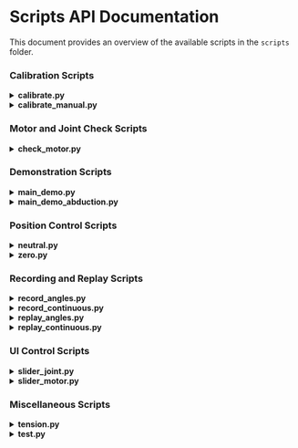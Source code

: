 # Scripts API Documentation

This document provides an overview of the available scripts in the `scripts` folder.

### Calibration Scripts

<details>
<summary><strong>calibrate.py</strong></summary>

Calibrates the ORCA Hand. This script reads the calibration sequence from the hand\\\'s configuration and applies it.

<br><strong>Args:</strong><br>
<ul>
    <li><strong>model_path</strong> (<strong>str</strong>, optional): Path to the orcahand model folder (e.g., `/path/to/orcahand_v1_right`). If not provided, the script will use the default model path.</li>
</ul>

<strong>Example:</strong>
```bash
python scripts/calibrate.py /path/to/orcahand_v1_right
```
</details>

<details>
<summary><strong>calibrate_manual.py</strong></summary>

Manually calibrates the ORCA Hand. This script guides the user through a manual calibration process.

<br><strong>Args:</strong><br>
<ul>
    <li><strong>model_path</strong> (<strong>str</strong>, optional): Path to the orcahand model folder (e.g., `/path/to/orcahand_v1_right`). If not provided, the script will use the default model path.</li>
</ul>

<strong>Example:</strong>
```bash
python scripts/calibrate_manual.py /path/to/orcahand_v1_right
```
</details>

### Motor and Joint Check Scripts

<details>
<summary><strong>check_motor.py</strong></summary>

Checks a specific motor by setting its operating mode and enabling torque. It then incrementally changes the motor\\\'s target position and prints the current and target positions. This script is useful for testing individual motor functionality.

<br><strong>Args:</strong><br>
<ul>
    <li><strong>--port</strong> (<strong>str</strong>, optional): The serial port for the Dynamixel client (default: "/dev/tty.usbserial-FT9MISJT").</li><br>
    <li><strong>--baudrate</strong> (<strong>int</strong>, optional): The baud rate for the Dynamixel client (default: 3000000).</li><br>
    <li><strong>--motor_id</strong> (<strong>int</strong>, optional): The ID of the motor to check (default: 2).</li><br>
    <li><strong>--wrist</strong> (<strong>action</strong>, optional): If set, configures the motor for wrist operation (position control mode 3). Recommended for motor IDs 0 or 17.</li><br>
    <li><strong>--reverse</strong> (<strong>action</strong>, optional): If set, incrementally decreases the motor position; otherwise, increases it.</li>
</ul>

<strong>Example:</strong>
```bash
python scripts/check_motor.py --motor_id 5 --port /dev/ttyUSB0
```
</details>

### Demonstration Scripts

<details>
<summary><strong>main_demo.py</strong></summary>

Runs a demonstration of the ORCA Hand, making the fingers perform a wave-like motion. It initializes the hand, defines joint ranges, and then continuously updates joint positions to create the animation.

<br><strong>Args:</strong><br>
<ul>
    <li><strong>model_path</strong> (<strong>str</strong>, optional): Path to the orcahand model folder (e.g., `/path/to/orcahand_v1_right`). If not provided, the script will use the default model path.</li>
</ul>

<strong>Example:</strong>
```bash
python scripts/main_demo.py
```
</details>

<details>
<summary><strong>main_demo_abduction.py</strong></summary>

Runs a demonstration of the ORCA Hand, similar to `main_demo.py`, but with a focus on abduction movements. It initializes the hand, defines joint ranges, and then continuously updates joint positions.

<br><strong>Args:</strong><br>
<ul>
    <li><strong>model_path</strong> (<strong>str</strong>, optional): Path to the orcahand model folder (e.g., `/path/to/orcahand_v1_right`). If not provided, the script will use the default model path.</li>
</ul>

<strong>Example:</strong>
```bash
python scripts/main_demo_abduction.py
```
</details>

### Position Control Scripts

<details>
<summary><strong>neutral.py</strong></summary>

Moves the ORCA Hand to its neutral (home) position. It connects to the hand, enables torque, sets the neutral position, and then disables torque and disconnects.

<br><strong>Args:</strong><br>
<ul>
    <li><strong>model_path</strong> (<strong>str</strong>, optional): Path to the orcahand model folder (e.g., `/path/to/orcahand_v1_right`). If not provided, the script will use the default model path.</li>
</ul>

<strong>Example:</strong>
```bash
python scripts/neutral.py /path/to/orcahand_v1_right
```
</details>

<details>
<summary><strong>zero.py</strong></summary>

Moves all joints of the ORCA Hand to the zero position. It connects to the hand, enables torque, sets all joint positions to 0, waits for stabilization, then disables torque and disconnects.

<br><strong>Args:</strong><br>
<ul>
    <li><strong>model_path</strong> (<strong>str</strong>, optional): Path to the orcahand model folder (e.g., `/path/to/orcahand_v1_right`). If not provided, the script will use the default model path.</li>
</ul>

<strong>Example:</strong>
```bash
python scripts/zero.py /path/to/orcahand_v1_right
```
</details>

### Recording and Replay Scripts

<details>
<summary><strong>record_angles.py</strong></summary>

Records a sequence of joint angle waypoints for the ORCA Hand. The user is prompted to press Enter to capture each waypoint. The recorded sequence is saved to a YAML file in the `replay_sequences` directory (or a custom directory).

<br><strong>Args:</strong><br>
<ul>
    <li><strong>model_path</strong> (<strong>str</strong>, optional): Path to the orcahand model folder (e.g., `/path/to/orcahand_v1_left`). If not provided, the script uses the default model path.</li><br>
    <li><strong>--output_dir</strong> (<strong>str</strong>, optional): Directory to save the replay sequence. Defaults to `replay_sequences/` at the project root.</li>
</ul>

<strong>Example:</strong>
```bash
python scripts/record_angles.py /path/to/orcahand_v1_left --output_dir my_recordings
# Then enter a filename prefix when prompted.
```
</details>

<details>
<summary><strong>record_continuous.py</strong></summary>

Continuously records joint angles from the ORCA Hand at a specified frequency and for an optional duration. The data is saved to a YAML file in the `replay_sequences` directory (or a custom directory).

<br><strong>Args:</strong><br>
<ul>
    <li><strong>model_path</strong> (<strong>str</strong>, optional): Path to the orcahand model folder (e.g., `/path/to/orcahand_v1_left`). If not provided, uses the default model path.</li><br>
    <li><strong>--frequency</strong> (<strong>float</strong>, optional): Sampling frequency in Hz (default: 50.0).</li><br>
    <li><strong>--duration</strong> (<strong>float</strong>, optional): Recording duration in seconds. Records indefinitely if not set.</li><br>
    <li><strong>--output_dir</strong> (<strong>str</strong>, optional): Directory to save the output file. Defaults to `replay_sequences/` at the project root.</li>
</ul>

<strong>Example:</strong>
```bash
python scripts/record_continuous.py /path/to/orcahand_v1_right --frequency 100 --duration 10 --output_dir ./custom_replays
# Then enter a filename prefix when prompted.
```
</details>

<details>
<summary><strong>replay_angles.py</strong></summary>

Replays a recorded sequence of hand movements (waypoints) from a YAML file. It interpolates between waypoints for smooth motion and loops the sequence indefinitely.

<br><strong>Args:</strong><br>
<ul>
    <li><strong>model_path</strong> (<strong>str</strong>, optional): Path to the orcahand model folder (e.g., `/path/to/orcahand_v1`). If not provided, uses the default model path.</li><br>
    <li><strong>--step_time</strong> (<strong>float</strong>, optional): Timestep for interpolation (default: 0.02 seconds).</li><br>
    <li><strong>--replay_file</strong> (<strong>str</strong>, required): Path to the replay file. Can be an absolute/relative path, or a plain filename (searched in `project_root/replay_sequences/`).</li>
</ul>

<strong>Example:</strong>
```bash
python scripts/replay_angles.py /path/to/orcahand_v1_right --replay_file my_capture_replay_sequence_TIMESTAMP.yaml --step_time 0.01
```
</details>

<details>
<summary><strong>replay_continuous.py</strong></summary>

Replays continuously recorded hand joint movements from a YAML file. It attempts to match the original sampling frequency.

<br><strong>Args:</strong><br>
<ul>
    <li><strong>model_path</strong> (<strong>str</strong>, optional): Path to the OrcaHand model folder (e.g., `/path/to/orcahand_v1_left`). If not provided, uses the default model path.</li><br>
    <li><strong>--replay_file</strong> (<strong>str</strong>, required): Path to the replay file. Can be an absolute/relative path, or a plain filename (searched in `project_root/replay_sequences/`).</li>
</ul>

<strong>Example:</strong>
```bash
python scripts/replay_continuous.py /path/to/orcahand_v1_right --replay_file continuous_angles_YYYYMMDD_HHMMSS.yaml
```
</details>

### UI Control Scripts

<details>
<summary><strong>slider_joint.py</strong></summary>

Provides a Tkinter-based GUI with sliders to control each joint of the ORCA Hand individually. It allows enabling/disabling torque and displays current joint values.

<br><strong>Args:</strong><br>
<ul>
    <li><strong>model_path</strong> (<strong>str</strong>, optional): Path to the hand model directory (e.g., `/path/to/orcahand_v1_right`). If not provided, uses the default model path.</li>
</ul>

<strong>Example:</strong>
```bash
python scripts/slider_joint.py /path/to/orcahand_v1_right
```
</details>

<details>
<summary><strong>slider_motor.py</strong></summary>

Provides a Tkinter-based GUI with sliders to control each motor of the ORCA Hand individually. This allows for direct motor position control rather than joint-level control. Sliders have a small range for precise adjustments around the current motor position.

<br><strong>Args:</strong><br>
<ul>
    <li><strong>model_path</strong> (<strong>str</strong>, optional): Path to the hand model directory (e.g., `/path/to/orcahand_v1_right`). If not provided, uses the default model path.</li>
</ul>

<strong>Example:</strong>
```bash
python scripts/slider_motor.py /path/to/orcahand_v1_right
```
</details>

### Miscellaneous Scripts

<details>
<summary><strong>tension.py</strong></summary>

Enables torque on the ORCA Hand servos and holds the current position, effectively locking the bottom spools in order to be able to rachet the top spools. The script runs until interrupted (Ctrl+C).

<br><strong>Args:</strong><br>
<ul>
    <li><strong>model_path</strong> (<strong>str</strong>, optional): Path to the orcahand model folder (e.g., `/path/to/orcahand_v1_left`). If not provided, uses the default model path.</li><br>
    <li><strong>--move_motors</strong>: Move all motors CCW with a the calibration current specified in `config.py` and then enable torque in order to hold the servos in position for tensioning.</li>
</ul>

<strong>Example:</strong>
```bash
python scripts/tension.py /path/to/orcahand_v1_left
```
</details>

<details>
<summary><strong>test.py</strong></summary>

A test script that connects to the ORCA Hand, enables torque, sets a specific pose for a few joints (index_mcp, middle_pip, pinky_abd), waits for 2 seconds, disables torque, and disconnects.

<br><strong>Args:</strong><br>
<ul>
    <li><strong>model_path</strong> (<strong>str</strong>, optional): Path to the hand model directory (e.g., `/path/to/orcahand_v1_right`). If not provided, uses the default model path.</li>
</ul>

<strong>Example:</strong>
```bash
python scripts/test.py
```
</details>
